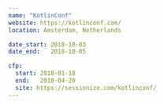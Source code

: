 ```yaml
---
name: "KotlinConf"
website: https://kotlinconf.com/
location: Amsterdam, Netherlands

date_start: 2018-10-03
date_end:   2018-10-05

cfp:
  start: 2018-01-18
  end:   2018-04-20
  site: https://sessionize.com/kotlinconf/
---
```

